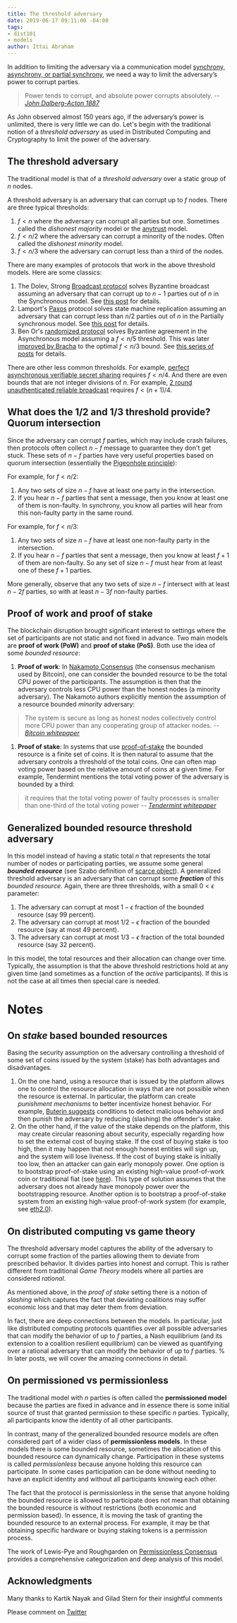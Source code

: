 ```yaml
---
title: The threshold adversary
date: 2019-06-17 09:11:00 -04:00
tags:
- dist101
- models
author: Ittai Abraham
---
```


In addition to limiting the adversary via a communication model [synchrony, asynchrony, or partial synchrony](https://decentralizedthoughts.github.io/2019-06-01-2019-5-31-models/), we need a way to limit the adversary’s power to corrupt parties. 

> Power tends to corrupt, and absolute power corrupts absolutely.
> -- <cite> [John Dalberg-Acton 1887](https://en.wikipedia.org/wiki/John_Dalberg-Acton,_1st_Baron_Acton) </cite>

As John observed almost 150 years ago, if the adversary’s power is unlimited, there is very little we can do. Let's begin with the traditional notion of a *threshold adversary* as used in Distributed Computing and Cryptography to limit the power of the adversary.

## The threshold adversary 

The traditional model is that of a *threshold adversary* over a static group of $n$ nodes. 

A threshold adversary is an adversary that can corrupt up to $f$ nodes. There are three typical thresholds:

1. $f<n$ where the adversary can corrupt all parties but one. Sometimes called the *dishonest majority* model or the [anytrust](https://www.ohmygodel.com/publications/d3-eurosec12.pdf) model.
2. $f<n/2$ where the adversary can corrupt a minority of the nodes. Often called the *dishonest minority* model.  
3. $f<n/3$ where the adversary can corrupt less than a third of the nodes. 

There are many examples of protocols that work in the above threshold models. Here are some classics:

1. The Dolev, Strong [Broadcast protocol](https://www.cs.huji.ac.il/~dolev/pubs/authenticated.pdf)  solves Byzantine broadcast assuming an adversary that can corrupt up to $n-1$ parties out of $n$ in the Synchronous model. See [this post](https://decentralizedthoughts.github.io/2019-12-22-dolev-strong/) for details.
2. Lamport's [Paxos](https://lamport.azurewebsites.net/pubs/lamport-paxos.pdf) protocol solves state machine replication assuming an adversary that can corrupt less than $n/2$ parties out of $n$ in the Partially synchronous model. See [this post](https://decentralizedthoughts.github.io/2022-11-04-paxos-via-recoverable-broadcast/) for details.
3. Ben Or's [randomized protocol](http://www.cs.utexas.edu/users/lorenzo/corsi/cs380d/papers/p27-ben-or.pdf) solves Byzantine agreement in the Asynchronous model assuming a $f<n/5$ threshold. This was later [improved by Bracha](https://core.ac.uk/download/pdf/82523202.pdf) to the optimal $f<n/3$ bound. See [this series of posts](https://decentralizedthoughts.github.io/2022-03-30-asynchronous-agreement-part-one-defining-the-problem/) for details.

There are other less common thresholds. For example, [perfect asynchronous verifiable secret sharing](https://decentralizedthoughts.github.io/2020-07-15-asynchronous-fault-tolerant-computation-with-optimal-resilience/) requires $f<n/4$. And there are even bounds that are not integer divisions of $n$. For example, [2 round unauthenticated reliable broadcast](https://decentralizedthoughts.github.io/2021-09-29-the-round-complexity-of-reliable-broadcast/) requires $f < (n+1)/4$.

## What does the $1/2$ and $1/3$ threshold provide? Quorum intersection

Since the adversary can corrupt $f$ parties, which may include crash failures, then protocols often collect $n-f$ message to guarantee they don't get stuck. These sets of $n-f$ parties have very useful properties based on quorum intersection (essentially the [Pigeonhole principle](https://en.wikipedia.org/wiki/Pigeonhole_principle)):

For example, for $f<n/2$:

1. Any two sets of size $n-f$ have at least one party in the intersection.
2. If you hear $n-f$ parties that sent a message, then you know at least one of them is non-faulty. In synchrony, you know all parties will hear from this non-faulty party in the same round.

For example, for $f<n/3$:

1. Any two sets of size $n-f$ have at least one non-faulty party in the intersection.
2. If you hear $n-f$ parties that sent a message, then you know at least $f+1$ of them are non-faulty. So any set of size $n-f$ must hear from at least one of these $f+1$ parties.

More generally, observe that any two sets of size $n-f$ intersect with at least $n-2f$ parties, so with at least $n-3f$ non-faulty parties. 

## Proof of work and proof of stake

The blockchain disruption brought significant interest to settings where the set of participants are not static and not fixed in advance. Two main models are **proof of work (PoW)** and **proof of stake (PoS)**. Both use the idea of some *bounded resource*:

1. **Proof of work**: In [Nakamoto Consensus](https://decentralizedthoughts.github.io/2021-10-15-Nakamoto-Consensus/) (the consensus mechanism used by Bitcoin), one can consider the bounded resource to be the total CPU power of the participants. The assumption is then that the adversary controls less CPU power than the honest nodes (a minority adversary). The Nakamoto authors explicitly mention the assumption of a resource bounded *minority* adversary:
> The system is secure as long as honest nodes collectively control more CPU power than any cooperating group of attacker nodes.
> -- <cite>[Bitcoin whitepaper](https://bitcoin.org/bitcoin.pdf) </cite>

1. **Proof of stake**: In systems that use [proof-of-stake](https://www.investopedia.com/terms/p/proof-stake-pos.asp) the bounded resource is a finite set of coins. It is then natural to assume that the adversary controls a threshold of the total coins. One can often map voting power based on the relative amount of coins at a given time. For example, Tendermint mentions the total voting power of the adversary is bounded by a third:
> it requires that the total voting power of faulty processes is smaller than one-third of the total voting power
> -- <cite> [Tendermint whitepaper](https://arxiv.org/pdf/1807.04938.pdf) </cite>

## Generalized bounded resource threshold adversary 

In this model instead of having a static total *n* that represents the total number of nodes or participating parties, we assume some general **_bounded resource_** (see Szabo definition of [scarce object](https://nakamotoinstitute.org/scarce-objects/)). A generalized threshold adversary is an adversary that can corrupt some **_fraction_** of this *bounded resource*. Again, there are three thresholds, with a small $0<\epsilon$ parameter:

1. The adversary can corrupt at most $1-\epsilon$ fraction of the bounded resource (say 99 percent).
2. The adversary can corrupt at most $1/2 - \epsilon$ fraction of the bounded resource (say at most 49 percent).
3. The adversary can corrupt at most $1/3 - \epsilon$ fraction of the total bounded resource (say 32 percent). 

In this model, the total resources and their allocation can change over time. Typically, the assumption is that the above threshold restrictions hold at any given time (and sometimes as a function of the *active* participants). If this is not the case at all times then special care is needed.

# Notes

## On *stake* based bounded resources

Basing the security assumption on the adversary controlling a threshold of some set of coins issued by the system (stake) has both advantages and disadvantages.

1. On the one hand, using a resource that is issued by the platform allows one to control the resource allocation in ways that are not possible when the resource is external. In particular, the platform can create *punishment mechanisms* to better incentivize honest behavior. For example, [Buterin suggests](https://medium.com/@VitalikButerin/minimal-slashing-conditions-20f0b500fc6c) conditions to detect malicious behavior and then punish the adversary by reducing (slashing) the offender's stake.
2. On the other hand, if the value of the stake depends on the platform, this may create circular reasoning about security, especially regarding how to set the external cost of buying stake. If the cost of buying stake is too high, then it may happen that not enough honest entities will sign up, and the system will lose liveness. If the cost of buying stake is initially too low, then an attacker can gain early monopoly power. One option is to bootstrap proof-of-stake using an existing high-value proof-of-work coin or traditional fiat (see [here](https://bitcoinist.com/visa-paypal-10-million-run-facebook-coin-node/)). This type of solution assumes that the adversary does not already have monopoly power over the bootstrapping resource. Another option is to bootstrap a proof-of-stake system from an existing high-value proof-of-work system (for example, see [eth2.0](https://github.com/ethereum/eth2.0-specs)).

## On distributed computing vs game theory

The threshold adversary model captures the ability of the adversary to corrupt some fraction of the parties allowing them to deviate from prescribed behavior. It divides parties into honest and corrupt. This is rather different from traditional *Game Theory* models where all parties are considered *rational*. 

As mentioned above, in the *proof of stake* setting there is a notion of *slashing* which captures the fact that deviating coalitions may suffer economic loss and that may deter them from deviation.

In fact, there are deep connections between the models. In particular, just like distributed computing protocols quantifies over all possible adversaries that can modify the behavior of up to $f$ parties, a Nash equilibrium (and its extension to a coalition resilient equilibrium) can be viewed as quantifying over a rational adversary that can modify the behavior of up to $f$ parties.
%
In later posts, we will cover the amazing connections in detail.

## On permissioned vs permissionless

The traditional model with $n$ parties is often called the **permissioned model** because the parties are fixed in advance and in essence there is some initial source of trust that granted permission to these specific $n$ parties. Typically, all participants know the identity of all other participants.

In contrast, many of the generalized bounded resource models are often considered part of a wider class of **permissionless models**. In these models there is some bounded resource, sometimes the allocation of this bounded resource can dynamically change. Participation in these systems is called *permissionless* because anyone holding this resource can participate. In some cases participation can be done without needing to have an explicit identity and without all participants knowing each other. 

The fact that the protocol is permissionless in the sense that anyone holding the bounded resource is allowed to participate does not mean that obtaining the bounded resource is without restrictions (both economic and permission based). In essence, it is moving the task of granting the bounded resource to an external process. For example, it may be that obtaining specific hardware or buying staking tokens is a permission process.

The work of Lewis-Pye and Roughgarden on [Permissionless Consensus](https://arxiv.org/pdf/2304.14701.pdf) provides a comprehensive categorization and deep analysis of this model.

## Acknowledgments

Many thanks to Kartik Nayak and Gilad Stern for their insightful comments

Please comment on [Twitter](https://twitter.com/ittaia/status/1141475000278556674?s=20)

